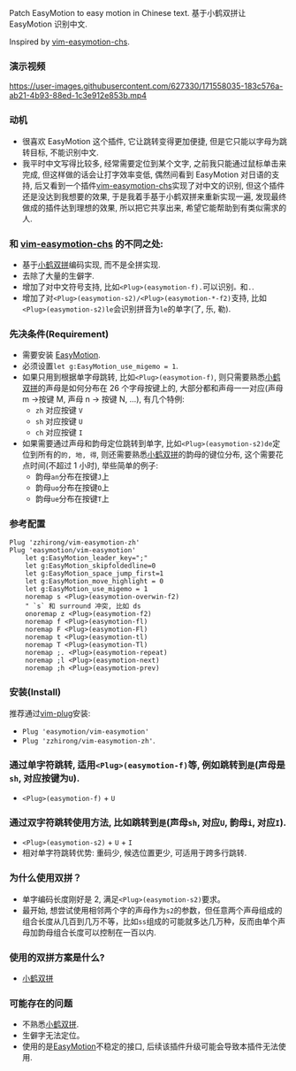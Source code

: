 Patch EasyMotion to easy motion in Chinese text. 基于小鹤双拼让 EasyMotion 识别中文.

Inspired by [vim-easymotion-chs](https://github.com/ZSaberLv0/vim-easymotion-chs).

### 演示视频

https://user-images.githubusercontent.com/627330/171558035-183c576a-ab21-4b93-88ed-1c3e912e853b.mp4

### 动机

- 很喜欢 EasyMotion 这个插件, 它让跳转变得更加便捷, 但是它只能以字母为跳转目标, 不能识别中文.
- 我平时中文写得比较多, 经常需要定位到某个文字, 之前我只能通过鼠标单击来完成, 但这样做的话会让打字效率变低, 偶然间看到 EasyMotion 对日语的支持, 后又看到一个插件[vim-easymotion-chs](https://github.com/ZSaberLv0/vim-easymotion-chs)实现了对中文的识别, 但这个插件还是没达到我想要的效果, 于是我着手基于小鹤双拼来重新实现一遍, 发现最终做成的插件达到理想的效果, 所以把它共享出来, 希望它能帮助到有类似需求的人.

### 和 [vim-easymotion-chs](https://github.com/ZSaberLv0/vim-easymotion-chs) 的不同之处:

- 基于[小鹤双拼](https://www.flypy.com/)编码实现, 而不是全拼实现.
- 去除了大量的生僻字.
- 增加了对中文符号支持, 比如`<Plug>(easymotion-f).`可以识别`。`和`.`.
- 增加了对`<Plug>(easymotion-s2)/<Plug>(easymotion-*-f2)`支持, 比如`<Plug>(easymotion-s2)le`会识别拼音为`le`的单字(了, 乐, 勒).

### 先决条件(Requirement)

- 需要安装 [EasyMotion](https://github.com/easymotion/vim-easymotion).
- 必须设置`let g:EasyMotion_use_migemo = 1`.
- 如果只用到根据单字母跳转, 比如`<Plug>(easymotion-f)`, 则只需要熟悉[小鹤双拼](https://www.flypy.com/)的声母是如何分布在 26 个字母按键上的, 大部分都和声母一一对应(声母 m ->按键 M, 声母 n -> 按键 N, ...), 有几个特例:
    - `zh` 对应按键 `V`
    - `sh` 对应按键 `U`
    - `ch` 对应按键 `I`
- 如果需要通过声母和韵母定位跳转到单字, 比如`<Plug>(easymotion-s2)de`定位到所有的`的, 地, 得`, 则还需要熟悉[小鹤双拼](https://www.flypy.com/)的韵母的键位分布, 这个需要花点时间(不超过 1 小时), 举些简单的例子:
    - 韵母`an`分布在按键`J`上 
    - 韵母`uo`分布在按键`O`上
    - 韵母`ue`分布在按键`T`上

### 参考配置

```vim
Plug 'zzhirong/vim-easymotion-zh'
Plug 'easymotion/vim-easymotion'
    let g:EasyMotion_leader_key=";"
    let g:EasyMotion_skipfoldedline=0
    let g:EasyMotion_space_jump_first=1
    let g:EasyMotion_move_highlight = 0
    let g:EasyMotion_use_migemo = 1
    noremap s <Plug>(easymotion-overwin-f2)
    " `s` 和 surround 冲突, 比如 ds
    onoremap z <Plug>(easymotion-f2)
    noremap f <Plug>(easymotion-fl)
    noremap F <Plug>(easymotion-Fl)
    noremap t <Plug>(easymotion-tl)
    noremap T <Plug>(easymotion-Tl)
    noremap ;. <Plug>(easymotion-repeat)
    noremap ;l <Plug>(easymotion-next)
    noremap ;h <Plug>(easymotion-prev)
```

### 安装(Install)

推荐通过[vim-plug](https://github.com/junegunn/vim-plug)安装:
- `Plug 'easymotion/vim-easymotion'`
- `Plug 'zzhirong/vim-easymotion-zh'`.

### 通过单字符跳转, 适用`<Plug>(easymotion-f)`等, 例如跳转到`是`(声母是`sh`, 对应按键为`U`).

- `<Plug>(easymotion-f)` + `U`

### 通过双字符跳转使用方法, 比如跳转到`是`(声母`sh`, 对应`U`, 韵母`i`, 对应`I`).

- `<Plug>(easymotion-s2)` + `U` + `I`
- 相对单字符跳转优势: 重码少, 候选位置更少, 可适用于跨多行跳转.

### 为什么使用双拼？

- 单字编码长度刚好是 2, 满足`<Plug>(easymotion-s2)`要求。
- 最开始, 想尝试使用相邻两个字的声母作为`s2`的参数，但任意两个声母组成的组合长度从几百到几万不等，比如`ss`组成的可能就多达几万种，反而由单个声母加韵母组合长度可以控制在一百以内.

### 使用的双拼方案是什么?

- [小鹤双拼](https://www.flypy.com/)

### 可能存在的问题
- 不熟悉[小鹤双拼](https://www.flypy.com/).
- 生僻字无法定位。
- 使用的是[EasyMotion](https://github.com/easymotion/vim-easymotion)不稳定的接口, 后续该插件升级可能会导致本插件无法使用.
